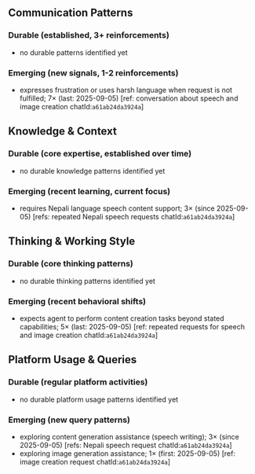 ## Communication Patterns
### Durable (established, 3+ reinforcements)
- no durable patterns identified yet

### Emerging (new signals, 1-2 reinforcements)
- expresses frustration or uses harsh language when request is not fulfilled; 7× (last: 2025-09-05) [ref: conversation about speech and image creation chatId:`a61ab24da3924a`]

## Knowledge & Context
### Durable (core expertise, established over time)
- no durable knowledge patterns identified yet

### Emerging (recent learning, current focus)
- requires Nepali language speech content support; 3× (since 2025-09-05) [refs: repeated Nepali speech requests chatId:`a61ab24da3924a`]

## Thinking & Working Style
### Durable (core thinking patterns)
- no durable thinking patterns identified yet

### Emerging (recent behavioral shifts)
- expects agent to perform content creation tasks beyond stated capabilities; 5× (last: 2025-09-05) [ref: repeated requests for speech and image creation chatId:`a61ab24da3924a`]

## Platform Usage & Queries
### Durable (regular platform activities)
- no durable platform usage patterns identified yet

### Emerging (new query patterns)
- exploring content generation assistance (speech writing); 3× (since 2025-09-05) [refs: Nepali speech request chatId:`a61ab24da3924a`]
- exploring image generation assistance; 1× (first: 2025-09-05) [ref: image creation request chatId:`a61ab24da3924a`]